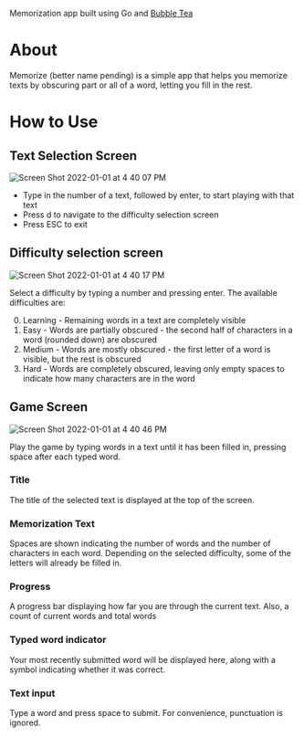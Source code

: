 Memorization app built using Go and [Bubble Tea](https://github.com/charmbracelet/bubbletea) 

# About
Memorize (better name pending) is a simple app that helps you memorize texts by obscuring part or all of a word, letting you fill in the rest.

# How to Use

## Text Selection Screen
![Screen Shot 2022-01-01 at 4 40 07 PM](https://user-images.githubusercontent.com/3410540/147860734-1a5b4afc-b8c7-4206-9a92-f5e0d82b538a.png)

- Type in the number of a text, followed by enter, to start playing with that text
- Press d to navigate to the difficulty selection screen
- Press ESC to exit

## Difficulty selection screen
![Screen Shot 2022-01-01 at 4 40 17 PM](https://user-images.githubusercontent.com/3410540/147860737-ed2298a8-20a2-40f1-adfc-381481f8224b.png)

Select a difficulty by typing a number and pressing enter. The available difficulties are:

0. Learning - Remaining words in a text are completely visible
1. Easy - Words are partially obscured - the second half of characters in a word (rounded down) are obscured
2. Medium - Words are mostly obscured - the first letter of a word is visible, but the rest is obscured
3. Hard - Words are completely obscured, leaving only empty spaces to indicate how many characters are in the word

## Game Screen
![Screen Shot 2022-01-01 at 4 40 46 PM](https://user-images.githubusercontent.com/3410540/147860740-95329778-6fd2-45ee-94ec-e883087f68cb.png)

Play the game by typing words in a text until it has been filled in, pressing space after each typed word.

### Title
The title of the selected text is displayed at the top of the screen.

### Memorization Text
Spaces are shown indicating the number of words and the number of characters in each word. Depending on the selected difficulty, some of the letters will already be filled in.

### Progress
A progress bar displaying how far you are through the current text. Also, a count of current words and total words

### Typed word indicator
Your most recently submitted word will be displayed here, along with a symbol indicating whether it was correct.

### Text input
Type a word and press space to submit. For convenience, punctuation is ignored.

